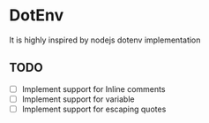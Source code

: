 # DotEnv

It is highly inspired by nodejs dotenv implementation

## TODO

- [ ] Implement support for Inline comments
- [ ] Implement support for variable
- [ ] Implement support for escaping quotes

